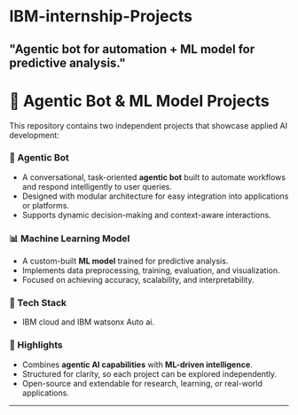 # IBM-internship-Projects
"Agentic bot for automation + ML model for predictive analysis."
---

# 🚀 Agentic Bot & ML Model Projects

This repository contains two independent projects that showcase applied AI development:

### 🤖 Agentic Bot

* A conversational, task-oriented **agentic bot** built to automate workflows and respond intelligently to user queries.
* Designed with modular architecture for easy integration into applications or platforms.
* Supports dynamic decision-making and context-aware interactions.

### 📊 Machine Learning Model

* A custom-built **ML model** trained for predictive analysis.
* Implements data preprocessing, training, evaluation, and visualization.
* Focused on achieving accuracy, scalability, and interpretability.

### 🔧 Tech Stack

* IBM cloud and IBM watsonx Auto ai.

### 🌟 Highlights

* Combines **agentic AI capabilities** with **ML-driven intelligence**.
* Structured for clarity, so each project can be explored independently.
* Open-source and extendable for research, learning, or real-world applications.

---
